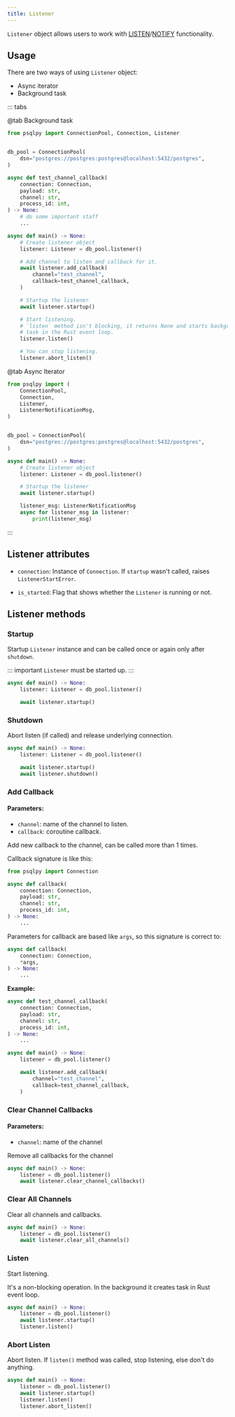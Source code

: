 ```yaml
---
title: Listener
---
```


`Listener` object allows users to work with [LISTEN](https://www.postgresql.org/docs/current/sql-listen.html)/[NOTIFY](https://www.postgresql.org/docs/current/sql-notify.html) functionality.

## Usage

There are two ways of using `Listener` object:
- Async iterator
- Background task

::: tabs

@tab Background task
```python
from psqlpy import ConnectionPool, Connection, Listener


db_pool = ConnectionPool(
    dsn="postgres://postgres:postgres@localhost:5432/postgres",
)

async def test_channel_callback(
    connection: Connection,
    payload: str,
    channel: str,
    process_id: int,
) -> None:
    # do some important staff
    ...

async def main() -> None:
    # Create listener object
    listener: Listener = db_pool.listener()

    # Add channel to listen and callback for it.
    await listener.add_callback(
        channel="test_channel",
        callback=test_channel_callback,
    )

    # Startup the listener
    await listener.startup()

    # Start listening.
    # `listen` method isn't blocking, it returns None and starts background
    # task in the Rust event loop.
    listener.listen()

    # You can stop listening.
    listener.abort_listen()
```

@tab Async Iterator
```python
from psqlpy import (
    ConnectionPool,
    Connection,
    Listener,
    ListenerNotificationMsg,
)


db_pool = ConnectionPool(
    dsn="postgres://postgres:postgres@localhost:5432/postgres",
)

async def main() -> None:
    # Create listener object
    listener: Listener = db_pool.listener()

    # Startup the listener
    await listener.startup()

    listener_msg: ListenerNotificationMsg
    async for listener_msg in listener:
        print(listener_msg)
```

:::

## Listener attributes

- `connection`: Instance of `Connection`.
If `startup` wasn't called, raises `ListenerStartError`.

- `is_started`: Flag that shows whether the `Listener` is running or not.

## Listener methods

### Startup

Startup `Listener` instance and can be called once or again only after `shutdown`.

::: important
`Listener` must be started up.
:::

```python
async def main() -> None:
    listener: Listener = db_pool.listener()

    await listener.startup()
```

### Shutdown
Abort listen (if called) and release underlying connection.

```python
async def main() -> None:
    listener: Listener = db_pool.listener()

    await listener.startup()
    await listener.shutdown()
```

### Add Callback

#### Parameters:
- `channel`: name of the channel to listen.
- `callback`: coroutine callback.

Add new callback to the channel, can be called more than 1 times.

Callback signature is like this:
```python
from psqlpy import Connection

async def callback(
    connection: Connection,
    payload: str,
    channel: str,
    process_id: int,
) -> None:
    ...
```

Parameters for callback are based like `args`, so this signature is correct to:
```python
async def callback(
    connection: Connection,
    *args,
) -> None:
    ...
```

**Example:**
```python
async def test_channel_callback(
    connection: Connection,
    payload: str,
    channel: str,
    process_id: int,
) -> None:
    ...

async def main() -> None:
    listener = db_pool.listener()

    await listener.add_callback(
        channel="test_channel",
        callback=test_channel_callback,
    )
```

### Clear Channel Callbacks

#### Parameters:
- `channel`: name of the channel

Remove all callbacks for the channel

```python
async def main() -> None:
    listener = db_pool.listener()
    await listener.clear_channel_callbacks()
```

### Clear All Channels
Clear all channels and callbacks.

```python
async def main() -> None:
    listener = db_pool.listener()
    await listener.clear_all_channels()
```

### Listen
Start listening.

It's a non-blocking operation.
In the background it creates task in Rust event loop.

```python
async def main() -> None:
    listener = db_pool.listener()
    await listener.startup()
    listener.listen()
```

### Abort Listen
Abort listen.
If `listen()` method was called, stop listening, else don't do anything.

```python
async def main() -> None:
    listener = db_pool.listener()
    await listener.startup()
    listener.listen()
    listener.abort_listen()
```
